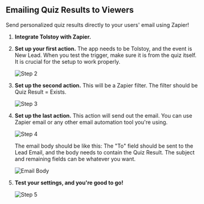 ## Emailing Quiz Results to Viewers

Send personalized quiz results directly to your users' email using Zapier!

1. **Integrate Tolstoy with Zapier.**

2. **Set up your first action.** The app needs to be Tolstoy, and the event is New Lead. When you test the trigger, make sure it is from the quiz itself. It is crucial for the setup to work properly.
   
   ![Step 2](https://downloads.intercomcdn.com/i/o/545103881/711602e36569c84efe6d78ec/image.png)

3. **Set up the second action.** This will be a Zapier filter. The filter should be Quiz Result = Exists.
   
   ![Step 3](https://downloads.intercomcdn.com/i/o/545105856/aa40db583cf8884eb0f66692/image.png)

4. **Set up the last action.** This action will send out the email. You can use Zapier email or any other email automation tool you're using.
   
   ![Step 4](https://downloads.intercomcdn.com/i/o/545106615/4b2043e82fbfa6f9e2de9e80/image.png)

   The email body should be like this: The "To" field should be sent to the Lead Email, and the body needs to contain the Quiz Result. The subject and remaining fields can be whatever you want.
   
   ![Email Body](https://downloads.intercomcdn.com/i/o/545108729/fd1fd80b1f8c4a489b4e8066/image.png)

5. **Test your settings, and you're good to go!**
   
   ![Step 5](https://downloads.intercomcdn.com/i/o/545113725/fd885d31e328197c4e95bc74/image.png)